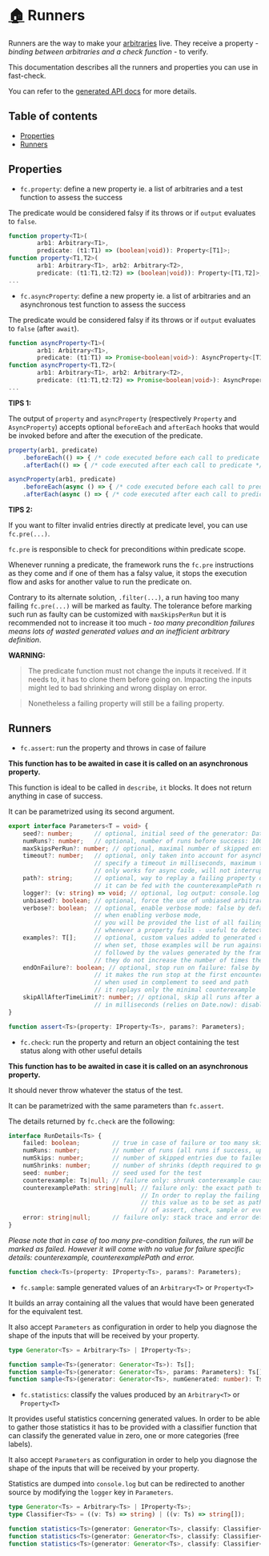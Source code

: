 # [:house:](../README.md) Runners

Runners are the way to make your [arbitraries](./Arbitraries.md) live. They receive a property - *binding between arbitraries and a check function* - to verify.

This documentation describes all the runners and properties you can use in fast-check.

You can refer to the  [generated API docs](https://dubzzz.github.io/fast-check/#/2-API/fast-check) for more details.

## Table of contents

- [Properties](#properties)
- [Runners](#runners)

## Properties

- `fc.property`: define a new property ie. a list of arbitraries and a test function to assess the success

The predicate would be considered falsy if its throws or if `output` evaluates to `false`.
```typescript
function property<T1>(
        arb1: Arbitrary<T1>,
        predicate: (t1:T1) => (boolean|void)): Property<[T1]>;
function property<T1,T2>(
        arb1: Arbitrary<T1>, arb2: Arbitrary<T2>,
        predicate: (t1:T1,t2:T2) => (boolean|void)): Property<[T1,T2]>;
...
```

- `fc.asyncProperty`: define a new property ie. a list of arbitraries and an asynchronous test function to assess the success

The predicate would be considered falsy if its throws or if `output` evaluates to `false` (after `await`).
```typescript
function asyncProperty<T1>(
        arb1: Arbitrary<T1>,
        predicate: (t1:T1) => Promise<boolean|void>): AsyncProperty<[T1]>;
function asyncProperty<T1,T2>(
        arb1: Arbitrary<T1>, arb2: Arbitrary<T2>,
        predicate: (t1:T1,t2:T2) => Promise<boolean|void>): AsyncProperty<[T1,T2]>;
...
```

**TIPS 1:**

The output of `property` and `asyncProperty` (respectively `Property` and `AsyncProperty`) accepts optional `beforeEach` and `afterEach` hooks that would be invoked before and after the execution of the predicate.

```typescript
property(arb1, predicate)
    .beforeEach(() => { /* code executed before each call to predicate */ })
    .afterEach(() => { /* code executed after each call to predicate */ });

asyncProperty(arb1, predicate)
    .beforeEach(async () => { /* code executed before each call to predicate */ })
    .afterEach(async () => { /* code executed after each call to predicate */ });
```

**TIPS 2:**

If you want to filter invalid entries directly at predicate level, you can use `fc.pre(...)`.

`fc.pre` is responsible to check for preconditions within predicate scope.

Whenever running a predicate, the framework runs the `fc.pre` instructions as they come and if one of them has a falsy value, it stops the execution flow and asks for another value to run the predicate on.

Contrary to its alternate solution, `.filter(...)`, a run having too many failing `fc.pre(...)` will be marked as faulty. The tolerance before marking such run as faulty can be customized with `maxSkipsPerRun` but it is recommended not to increase it too much - *too many precondition failures means lots of wasted generated values and an inefficient arbitrary definition*.

**WARNING:**

> The predicate function must not change the inputs it received. If it needs to, it has to clone them before going on. Impacting the inputs might led to bad shrinking and wrong display on error.

> Nonetheless a failing property will still be a failing property.

## Runners

- `fc.assert`: run the property and throws in case of failure

**This function has to be awaited in case it is called on an asynchronous property.**

This function is ideal to be called in `describe`, `it` blocks.
It does not return anything in case of success.

It can be parametrized using its second argument.

```typescript
export interface Parameters<T = void> {
    seed?: number;      // optional, initial seed of the generator: Date.now() by default
    numRuns?: number;   // optional, number of runs before success: 100 by default
    maxSkipsPerRun?: number; // optional, maximal number of skipped entries per run: 100 by default
    timeout?: number;   // optional, only taken into account for asynchronous runs (asyncProperty)
                        // specify a timeout in milliseconds, maximum time for the predicate to return its result
                        // only works for async code, will not interrupt a synchronous code: disabled by default
    path?: string;      // optional, way to replay a failing property directly with the counterexample
                        // it can be fed with the counterexamplePath returned by the failing test (requires seed too)
    logger?: (v: string) => void; // optional, log output: console.log by default
    unbiased?: boolean; // optional, force the use of unbiased arbitraries: biased by default
    verbose?: boolean;  // optional, enable verbose mode: false by default
                        // when enabling verbose mode,
                        // you will be provided the list of all failing entries encountered
                        // whenever a property fails - useful to detect patterns
    examples?: T[];     // optional, custom values added to generated ones: [] by default
                        // when set, those examples will be run against the property first
                        // followed by the values generated by the framework
                        // they do not increase the number of times the property will be launched
    endOnFailure?: boolean; // optional, stop run on failure: false by default
                        // it makes the run stop at the first encountered failure without shrinking
                        // when used in complement to seed and path
                        // it replays only the minimal counterexample
    skipAllAfterTimeLimit?: number; // optional, skip all runs after a given time limit
                        // in milliseconds (relies on Date.now): disabled by default
}
```

```typescript
function assert<Ts>(property: IProperty<Ts>, params?: Parameters);
```

- `fc.check`: run the property and return an object containing the test status along with other useful details

**This function has to be awaited in case it is called on an asynchronous property.**

It should never throw whatever the status of the test.

It can be parametrized with the same parameters than `fc.assert`.

The details returned by `fc.check` are the following:

```typescript
interface RunDetails<Ts> {
    failed: boolean;         // true in case of failure or too many skips, false otherwise
    numRuns: number;         // number of runs (all runs if success, up and including the first failure if failed)
    numSkips: number;        // number of skipped entries due to failed pre-condition (before the first failure)
    numShrinks: number;      // number of shrinks (depth required to get the minimal failing example)
    seed: number;            // seed used for the test
    counterexample: Ts|null; // failure only: shrunk conterexample causig the property to fail
    counterexamplePath: string|null; // failure only: the exact path to re-run the counterexample
                                     // In order to replay the failing case directly,
                                     // this value as to be set as path attribute in the Parameters (with the seed)
                                     // of assert, check, sample or even statistics
    error: string|null;      // failure only: stack trace and error details
}
```

*Please note that in case of too many pre-condition failures, the run will be marked as failed. However it will come with no value for failure specific details: counterexample, counterexamplePath and error.*

```typescript
function check<Ts>(property: IProperty<Ts>, params?: Parameters);
```

- `fc.sample`: sample generated values of an `Arbitrary<T>` or `Property<T>`

It builds an array containing all the values that would have been generated for the equivalent test.

It also accept `Parameters` as configuration in order to help you diagnose the shape of the inputs that will be received by your property.

```typescript
type Generator<Ts> = Arbitrary<Ts> | IProperty<Ts>;

function sample<Ts>(generator: Generator<Ts>): Ts[];
function sample<Ts>(generator: Generator<Ts>, params: Parameters): Ts[];
function sample<Ts>(generator: Generator<Ts>, numGenerated: number): Ts[];
```

- `fc.statistics`: classify the values produced by an `Arbitrary<T>` or `Property<T>`

It provides useful statistics concerning generated values.
In order to be able to gather those statistics it has to be provided with a classifier function that can classify the generated value in zero, one or more categories (free labels).

It also accept `Parameters` as configuration in order to help you diagnose the shape of the inputs that will be received by your property.

Statistics are dumped into `console.log` but can be redirected to another source by modifying the `logger` key in `Parameters`.

```typescript
type Generator<Ts> = Arbitrary<Ts> | IProperty<Ts>;
type Classifier<Ts> = ((v: Ts) => string) | ((v: Ts) => string[]);

function statistics<Ts>(generator: Generator<Ts>, classify: Classifier<Ts>): void;
function statistics<Ts>(generator: Generator<Ts>, classify: Classifier<Ts>, params: Parameters): void;
function statistics<Ts>(generator: Generator<Ts>, classify: Classifier<Ts>, numGenerated: number): void;
```

